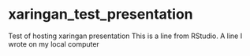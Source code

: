 # xaringan_test_presentation
Test of hosting xaringan presentation
This is a line from RStudio.
A line I wrote on my local computer
